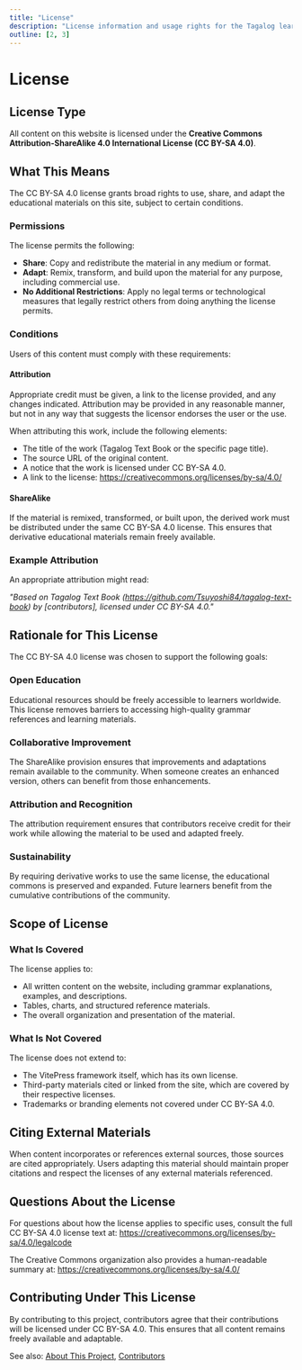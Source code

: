 ```yaml
---
title: "License"
description: "License information and usage rights for the Tagalog learning website content."
outline: [2, 3]
---
```


# License

## License Type

All content on this website is licensed under the **Creative Commons Attribution-ShareAlike 4.0 International License (CC BY-SA 4.0)**.

## What This Means

The CC BY-SA 4.0 license grants broad rights to use, share, and adapt the educational materials on this site, subject to certain conditions.

### Permissions

The license permits the following:

- **Share**: Copy and redistribute the material in any medium or format.
- **Adapt**: Remix, transform, and build upon the material for any purpose, including commercial use.
- **No Additional Restrictions**: Apply no legal terms or technological measures that legally restrict others from doing anything the license permits.

### Conditions

Users of this content must comply with these requirements:

#### Attribution

Appropriate credit must be given, a link to the license provided, and any changes indicated. Attribution may be provided in any reasonable manner, but not in any way that suggests the licensor endorses the user or the use.

When attributing this work, include the following elements:

- The title of the work (Tagalog Text Book or the specific page title).
- The source URL of the original content.
- A notice that the work is licensed under CC BY-SA 4.0.
- A link to the license: https://creativecommons.org/licenses/by-sa/4.0/

#### ShareAlike

If the material is remixed, transformed, or built upon, the derived work must be distributed under the same CC BY-SA 4.0 license. This ensures that derivative educational materials remain freely available.

### Example Attribution

An appropriate attribution might read:

*"Based on Tagalog Text Book (https://github.com/Tsuyoshi84/tagalog-text-book) by [contributors], licensed under CC BY-SA 4.0."*

## Rationale for This License

The CC BY-SA 4.0 license was chosen to support the following goals:

### Open Education

Educational resources should be freely accessible to learners worldwide. This license removes barriers to accessing high-quality grammar references and learning materials.

### Collaborative Improvement

The ShareAlike provision ensures that improvements and adaptations remain available to the community. When someone creates an enhanced version, others can benefit from those enhancements.

### Attribution and Recognition

The attribution requirement ensures that contributors receive credit for their work while allowing the material to be used and adapted freely.

### Sustainability

By requiring derivative works to use the same license, the educational commons is preserved and expanded. Future learners benefit from the cumulative contributions of the community.

## Scope of License

### What Is Covered

The license applies to:

- All written content on the website, including grammar explanations, examples, and descriptions.
- Tables, charts, and structured reference materials.
- The overall organization and presentation of the material.

### What Is Not Covered

The license does not extend to:

- The VitePress framework itself, which has its own license.
- Third-party materials cited or linked from the site, which are covered by their respective licenses.
- Trademarks or branding elements not covered under CC BY-SA 4.0.

## Citing External Materials

When content incorporates or references external sources, those sources are cited appropriately. Users adapting this material should maintain proper citations and respect the licenses of any external materials referenced.

## Questions About the License

For questions about how the license applies to specific uses, consult the full CC BY-SA 4.0 license text at: https://creativecommons.org/licenses/by-sa/4.0/legalcode

The Creative Commons organization also provides a human-readable summary at: https://creativecommons.org/licenses/by-sa/4.0/

## Contributing Under This License

By contributing to this project, contributors agree that their contributions will be licensed under CC BY-SA 4.0. This ensures that all content remains freely available and adaptable.

See also: [About This Project](./index.md), [Contributors](./contributors.md)
